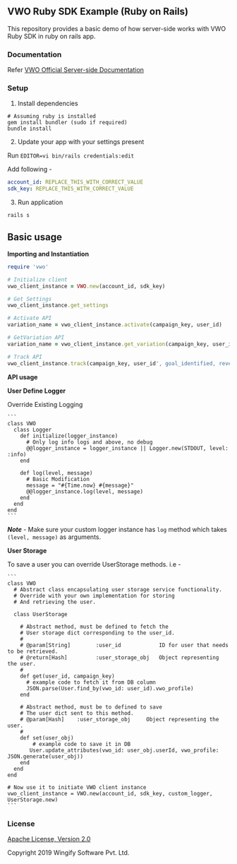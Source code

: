 ## VWO Ruby SDK Example (Ruby on Rails)

This repository provides a basic demo of how server-side works with VWO Ruby SDK in ruby on rails app.


### Documentation

Refer [VWO Official Server-side Documentation](https://developers.vwo.com/reference#fullstack-introduction)

### Setup

1. Install dependencies

```
# Assuming ruby is installed
gem install bundler (sudo if required)
bundle install
```

2. Update your app with your settings present

Run `EDITOR=vi bin/rails credentials:edit`

Add following -

```yaml
account_id: REPLACE_THIS_WITH_CORRECT_VALUE
sdk_key: REPLACE_THIS_WITH_CORRECT_VALUE
```

3. Run application

```
rails s
```

## Basic usage

**Importing and Instantiation**

```ruby
require 'vwo'

# Initialize client
vwo_client_instance = VWO.new(account_id, sdk_key)

# Get Settings
vwo_client_instance.get_settings

# Activate API
variation_name = vwo_client_instance.activate(campaign_key, user_id)

# GetVariation API
variation_name = vwo_client_instance.get_variation(campaign_key, user_id)

# Track API
vwo_client_instance.track(campaign_key, user_id', goal_identified, revenue_value)

```

**API usage**

**User Define Logger**


Override Existing Logging

    ```
    class VWO
      class Logger
        def initialize(logger_instance)
          # Only log info logs and above, no debug
          @@logger_instance = logger_instance || Logger.new(STDOUT, level: :info)
        end

        def log(level, message)
          # Basic Modification
          message = "#{Time.now} #{message}"
          @@logger_instance.log(level, message)
        end
      end
    end
    ```

***Note*** - Make sure your custom logger instance has `log` method which takes `(level, message)` as arguments.

**User Storage**

To save a user you can override UserStorage methods. i.e -

    ```
    class VWO
      # Abstract class encapsulating user storage service functionality.
      # Override with your own implementation for storing
      # And retrieving the user.

      class UserStorage

        # Abstract method, must be defined to fetch the
        # User storage dict corresponding to the user_id.
        #
        # @param[String]        :user_id            ID for user that needs to be retrieved.
        # @return[Hash]         :user_storage_obj   Object representing the user.
        #
        def get(user_id, campaign_key)
          # example code to fetch it from DB column
          JSON.parse(User.find_by(vwo_id: user_id).vwo_profile)
        end

        # Abstract method, must be to defined to save
        # The user dict sent to this method.
        # @param[Hash]    :user_storage_obj     Object representing the user.
        #
        def set(user_obj)
            # example code to save it in DB
           User.update_attributes(vwo_id: user_obj.userId, vwo_profile: JSON.generate(user_obj))
        end
      end
    end

    # Now use it to initiate VWO client instance
    vwo_client_instance = VWO.new(account_id, sdk_key, custom_logger, UserStorage.new)
    ```

### License

[Apache License, Version 2.0](https://github.com/wingify/vwo-ruby-sdk-ror-example/blob/master/LICENSE)

Copyright 2019 Wingify Software Pvt. Ltd.
